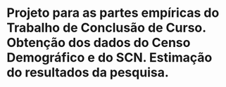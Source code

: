 # Projeto para as partes empíricas do Trabalho de Conclusão de Curso. Obtenção dos dados do Censo Demográfico e do SCN. Estimação do resultados da pesquisa.
